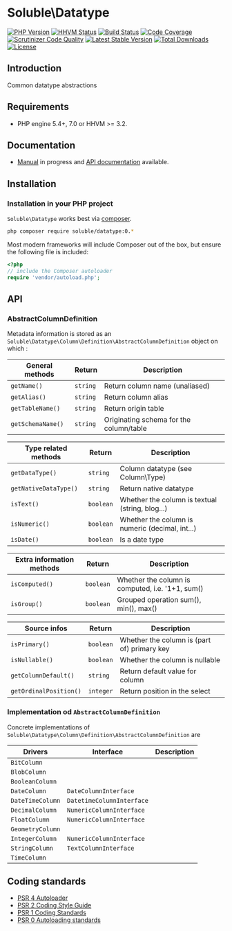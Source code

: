 # Soluble\Datatype

[![PHP Version](http://img.shields.io/badge/php-5.4+-ff69b4.svg)](https://packagist.org/packages/soluble/datatype)
[![HHVM Status](http://hhvm.h4cc.de/badge/soluble/datatype.svg)](http://hhvm.h4cc.de/package/soluble/datatype)
[![Build Status](https://travis-ci.org/belgattitude/soluble-datatype.png?branch=master)](https://travis-ci.org/belgattitude/soluble-datatype)
[![Code Coverage](https://scrutinizer-ci.com/g/belgattitude/soluble-datatype/badges/coverage.png?s=aaa552f6313a3a50145f0e87b252c84677c22aa9)](https://scrutinizer-ci.com/g/belgattitude/soluble-datatype/)
[![Scrutinizer Code Quality](https://scrutinizer-ci.com/g/belgattitude/soluble-datatype/badges/quality-score.png?b=master)](https://scrutinizer-ci.com/g/belgattitude/soluble-datatype/?branch=master)
[![Latest Stable Version](https://poser.pugx.org/soluble/datatype/v/stable.svg)](https://packagist.org/packages/soluble/datatype)
[![Total Downloads](https://poser.pugx.org/soluble/datatype/downloads.png)](https://packagist.org/packages/soluble/datatype)
[![License](https://poser.pugx.org/soluble/datatype/license.png)](https://packagist.org/packages/soluble/datatype)

## Introduction

Common datatype abstractions

## Requirements

- PHP engine 5.4+, 7.0 or HHVM >= 3.2.

## Documentation

 - [Manual](http://docs.soluble.io/soluble-datatype/manual/) in progress and [API documentation](http://docs.soluble.io/soluble-datatype/api/) available.

## Installation

### Installation in your PHP project

`Soluble\Datatype` works best via [composer](http://getcomposer.org/).

```sh
php composer require soluble/datatype:0.*
```
Most modern frameworks will include Composer out of the box, but ensure the following file is included:

```php
<?php
// include the Composer autoloader
require 'vendor/autoload.php';
```

## API

### AbstractColumnDefinition

Metadata information is stored as an `Soluble\Datatype\Column\Definition\AbstractColumnDefinition` object on which :


| General methods              | Return        | Description                                         |
|------------------------------|---------------|-----------------------------------------------------|
| `getName()`                  | `string`      | Return column name (unaliased)                      |
| `getAlias()`                 | `string`      | Return column alias                                 |
| `getTableName()`             | `string`      | Return origin table                                 |
| `getSchemaName()`            | `string`      | Originating schema for the column/table             |

| Type related methods         | Return        | Description                                         |
|------------------------------|---------------|-----------------------------------------------------|
| `getDataType()`              | `string`      | Column datatype (see Column\Type)                   |
| `getNativeDataType()`        | `string`      | Return native datatype                              |
| `isText()`                   | `boolean`     | Whether the column is textual (string, blog...)     |
| `isNumeric()`                | `boolean`     | Whether the column is numeric (decimal, int...)     |
| `isDate()`                   | `boolean`     | Is a date type                                      |

| Extra information methods    | Return        | Description                                         |
|------------------------------|---------------|-----------------------------------------------------|
| `isComputed()`               | `boolean`     | Whether the column is computed, i.e. '1+1, sum()    |
| `isGroup()`                  | `boolean`     | Grouped operation sum(), min(), max()               |


| Source infos                 | Return        | Description                                         |
|------------------------------|---------------|-----------------------------------------------------|
| `isPrimary()`                | `boolean`     | Whether the column is (part of) primary key         |
| `isNullable()`               | `boolean`     | Whether the column is nullable                      |
| `getColumnDefault()`         | `string`      | Return default value for column                     |
| `getOrdinalPosition()`       | `integer`     | Return position in the select                       |


### Implementation od `AbstractColumnDefinition`

Concrete implementations of `Soluble\Datatype\Column\Definition\AbstractColumnDefinition` are

| Drivers              | Interface                 | Description                   |
|----------------------|---------------------------|-------------------------------|
| `BitColumn`          |                           |                               |
| `BlobColumn`         |                           |                               |
| `BooleanColumn`      |                           |                               |
| `DateColumn`         | `DateColumnInterface`     |                               |
| `DateTimeColumn`     | `DatetimeColumnInterface` |                               |
| `DecimalColumn`      | `NumericColumnInterface`  |                               |
| `FloatColumn`        | `NumericColumnInterface`  |                               |
| `GeometryColumn`     |                           |                               |
| `IntegerColumn`      | `NumericColumnInterface`  |                               |
| `StringColumn`       | `TextColumnInterface`     |                               |
| `TimeColumn`         |                           |                               |


## Coding standards

* [PSR 4 Autoloader](https://github.com/php-fig/fig-standards/blob/master/accepted/PSR-4-autoloader.md)
* [PSR 2 Coding Style Guide](https://github.com/php-fig/fig-standards/blob/master/accepted/PSR-2-coding-style-guide.md)
* [PSR 1 Coding Standards](https://github.com/php-fig/fig-standards/blob/master/accepted/PSR-1-basic-coding-standard.md)
* [PSR 0 Autoloading standards](https://github.com/php-fig/fig-standards/blob/master/accepted/PSR-0.md)


